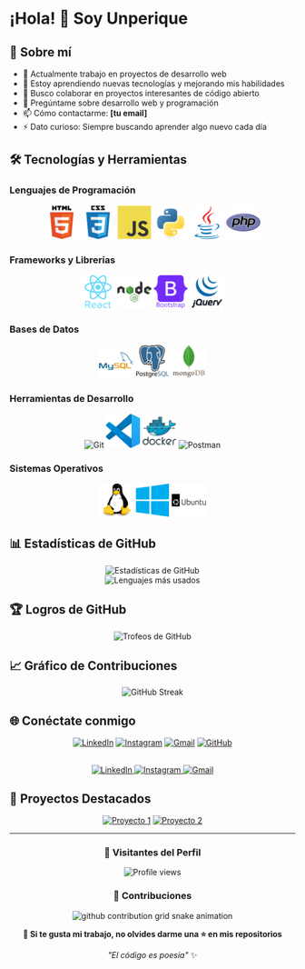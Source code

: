 # ¡Hola! 👋 Soy Unperique

## 🚀 Sobre mí
- 🔭 Actualmente trabajo en proyectos de desarrollo web
- 🌱 Estoy aprendiendo nuevas tecnologías y mejorando mis habilidades
- 👯 Busco colaborar en proyectos interesantes de código abierto
- 💬 Pregúntame sobre desarrollo web y programación
- 📫 Cómo contactarme: **[tu email]**
- ⚡ Dato curioso: Siempre buscando aprender algo nuevo cada día

## 🛠️ Tecnologías y Herramientas

### Lenguajes de Programación
<p align="center">
  <img src="https://raw.githubusercontent.com/devicons/devicon/master/icons/html5/html5-original-wordmark.svg" alt="HTML5" width="60" height="60"/>
  <img src="https://raw.githubusercontent.com/devicons/devicon/master/icons/css3/css3-original-wordmark.svg" alt="CSS3" width="60" height="60"/>
  <img src="https://raw.githubusercontent.com/devicons/devicon/master/icons/javascript/javascript-original.svg" alt="JavaScript" width="60" height="60"/>
  <img src="https://raw.githubusercontent.com/devicons/devicon/master/icons/python/python-original.svg" alt="Python" width="60" height="60"/>
  <img src="https://raw.githubusercontent.com/devicons/devicon/master/icons/java/java-original.svg" alt="Java" width="60" height="60"/>
  <img src="https://raw.githubusercontent.com/devicons/devicon/master/icons/php/php-original.svg" alt="PHP" width="60" height="60"/>
</p>

### Frameworks y Librerías
<p align="center">
  <img src="https://raw.githubusercontent.com/devicons/devicon/master/icons/react/react-original-wordmark.svg" alt="React" width="60" height="60"/>
  <img src="https://raw.githubusercontent.com/devicons/devicon/master/icons/nodejs/nodejs-original-wordmark.svg" alt="Node.js" width="60" height="60"/>
  <img src="https://raw.githubusercontent.com/devicons/devicon/master/icons/bootstrap/bootstrap-plain-wordmark.svg" alt="Bootstrap" width="60" height="60"/>
  <img src="https://raw.githubusercontent.com/devicons/devicon/master/icons/jquery/jquery-original-wordmark.svg" alt="jQuery" width="60" height="60"/>
</p>

### Bases de Datos
<p align="center">
  <img src="https://raw.githubusercontent.com/devicons/devicon/master/icons/mysql/mysql-original-wordmark.svg" alt="MySQL" width="60" height="60"/>
  <img src="https://raw.githubusercontent.com/devicons/devicon/master/icons/postgresql/postgresql-original-wordmark.svg" alt="PostgreSQL" width="60" height="60"/>
  <img src="https://raw.githubusercontent.com/devicons/devicon/master/icons/mongodb/mongodb-original-wordmark.svg" alt="MongoDB" width="60" height="60"/>
</p>

### Herramientas de Desarrollo
<p align="center">
  <img src="https://www.vectorlogo.zone/logos/git-scm/git-scm-icon.svg" alt="Git" width="60" height="60"/>
  <img src="https://raw.githubusercontent.com/devicons/devicon/master/icons/vscode/vscode-original.svg" alt="VS Code" width="60" height="60"/>
  <img src="https://raw.githubusercontent.com/devicons/devicon/master/icons/docker/docker-original-wordmark.svg" alt="Docker" width="60" height="60"/>
  <img src="https://www.vectorlogo.zone/logos/getpostman/getpostman-icon.svg" alt="Postman" width="60" height="60"/>
</p>

### Sistemas Operativos
<p align="center">
  <img src="https://raw.githubusercontent.com/devicons/devicon/master/icons/linux/linux-original.svg" alt="Linux" width="60" height="60"/>
  <img src="https://raw.githubusercontent.com/devicons/devicon/master/icons/windows8/windows8-original.svg" alt="Windows" width="60" height="60"/>
  <img src="https://raw.githubusercontent.com/devicons/devicon/master/icons/ubuntu/ubuntu-plain-wordmark.svg" alt="Ubuntu" width="60" height="60"/>
</p>

## 📊 Estadísticas de GitHub

<div align="center">
  <img src="https://github-readme-stats.vercel.app/api?username=Unperique&show_icons=true&theme=radical&hide_border=true" alt="Estadísticas de GitHub" />
  <br/>
  <img src="https://github-readme-stats.vercel.app/api/top-langs/?username=Unperique&layout=compact&theme=radical&hide_border=true" alt="Lenguajes más usados" />
</div>

## 🏆 Logros de GitHub

<div align="center">
  <img src="https://github-profile-trophy.vercel.app/?username=Unperique&theme=onedark&no-frame=true&row=1&column=6" alt="Trofeos de GitHub" />
</div>

## 📈 Gráfico de Contribuciones

<div align="center">
  <img src="https://github-readme-streak-stats.herokuapp.com/?user=Unperique&theme=radical&hide_border=true" alt="GitHub Streak" />
</div>

## 🌐 Conéctate conmigo

<div align="center">
  
  [![LinkedIn](https://img.shields.io/badge/LinkedIn-%230077B5.svg?logo=linkedin&logoColor=white&style=for-the-badge)](https://linkedin.com/in/tu-perfil-linkedin)
  [![Instagram](https://img.shields.io/badge/Instagram-%23E4405F.svg?logo=Instagram&logoColor=white&style=for-the-badge)](https://instagram.com/tu-usuario-instagram)
  [![Gmail](https://img.shields.io/badge/Gmail-D14836?style=for-the-badge&logo=gmail&logoColor=white)](mailto:tu-email@gmail.com)
  [![GitHub](https://img.shields.io/badge/github-%23121011.svg?style=for-the-badge&logo=github&logoColor=white)](https://github.com/Unperique)
  
</div>

<br/>

<div align="center">
  <a href="https://linkedin.com/in/tu-perfil-linkedin">
    <img src="https://raw.githubusercontent.com/rahuldkjain/github-profile-readme-generator/master/src/images/icons/Social/linked-in-alt.svg" alt="LinkedIn" height="50" width="50" />
  </a>
  <a href="https://instagram.com/tu-usuario-instagram">
    <img src="https://raw.githubusercontent.com/rahuldkjain/github-profile-readme-generator/master/src/images/icons/Social/instagram.svg" alt="Instagram" height="50" width="50" />
  </a>
  <a href="mailto:tu-email@gmail.com">
    <img src="https://cdn.jsdelivr.net/npm/simple-icons@3.0.1/icons/gmail.svg" alt="Gmail" height="50" width="50" />
  </a>
</div>

## 💼 Proyectos Destacados

<div align="center">
  
  [![Proyecto 1](https://github-readme-stats.vercel.app/api/pin/?username=Unperique&repo=nombre-del-repo&theme=radical&hide_border=true)](https://github.com/Unperique/nombre-del-repo)
  [![Proyecto 2](https://github-readme-stats.vercel.app/api/pin/?username=Unperique&repo=otro-repo&theme=radical&hide_border=true)](https://github.com/Unperique/otro-repo)
  
</div>

---

<div align="center">
  
  ### 👀 Visitantes del Perfil
  <img src="https://komarev.com/ghpvc/?username=Unperique&style=flat-square&color=blue" alt="Profile views" />
  
  ### 🐍 Contribuciones
  <picture>
    <source media="(prefers-color-scheme: dark)" srcset="https://raw.githubusercontent.com/Unperique/Unperique/output/github-contribution-grid-snake-dark.svg">
    <source media="(prefers-color-scheme: light)" srcset="https://raw.githubusercontent.com/Unperique/Unperique/output/github-contribution-grid-snake.svg">
    <img alt="github contribution grid snake animation" src="https://raw.githubusercontent.com/Unperique/Unperique/output/github-contribution-grid-snake.svg">
  </picture>
  
</div>

<div align="center">
  
  **💙 Si te gusta mi trabajo, no olvides darme una ⭐ en mis repositorios**
  
  *"El código es poesía"* ✨
  
</div>
